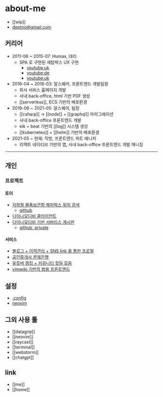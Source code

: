 # about-me
- [[wip]]
- deptno@gmail.com

## 커리어
- 2011-06 ~ 2015-07: Humax, 대리
  - SPA 로 구현된 세탑박스 UX 구현
    + [youtube:uk](https://www.youtube.com/watch?v=RfhtVHHoVcE)
    + [youtube:de](https://www.youtube.com/watch?v=GZtnesjkVyo)
    + [youtube:uk](https://www.youtube.com/watch?v=vN850-Dy6Yw)
- 2016-04 ~ 2018-03: 알스퀘어, 프론트엔드 개발팀장
  - 회사 서비스 홈페이지 개발
  - 사내 back-office, html 기반 PDF 생성
  - [[serverless]], ECS 기반의 배포환경
- 2019-06 ~ 2021-05: 알스퀘어, 팀장
  - [[csharp]] -> [[node]] + [[graphql]] 마이그레이션
  - 사내 back-office 프론트엔드 개발
  - elk + beat 기반의 [[log]] 시스템 생성
  - [[kubernetes]] + [[helm]] 기반의 배포환경
- 2021-05 ~ 현재: 직방, 프론트엔드 파트 매니저
  - 리엑트 네이티브 기반의 앱, 사내 back-office 프론트엔드 개발 매니징

---

## 개인

### 프로젝트

#### 토이
- [지하철 물품보관함 해피박스 위치 검색](https://deptno.github.io/map-subway-storage/)
  + [github](https://github.com/deptno/map-subway-storage)
- [다이나모디비 클라이언트](https://github.com/deptno/dynamon)
- [다이나모디비 기반 서버리스 게시판](https://yiguana.dev.googit.co)
  + [github, private](https://github.com/deptno/yiguana)

#### 서비스
- [블로그 + 이력관리 + SNS link 를 통한 프로필](https://googit.io)
- [공인중개사 문제은행](https://googit.co)
- [유튜버 랭킹 + 커뮤니티 핫딜 모음](https://tubemon.io)
- [vimwiki 기반의 범용 프론트엔드](https://deptno.dev)

## 설정
+ [.config](https://github.com/deptno/.config)
+ [neovim](https://github.com/deptno/nvim)

## 그외 사용 툴
- [[datagrip]]
- [[neovim]]
- [[raycast]]
- [[terminal]]
- [[webstorm]]
- [[chatgpt]]

## link
- [[me]]
- [[home]]
